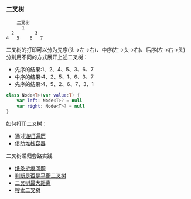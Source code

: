 ### 二叉树
        二叉树
          1
      2        3
    4   5    6   7
二叉树的打印可以分为先序(头->左->右)、中序(左->头->右)、后序(左->右->头)
分别用不同的方式展开上述二叉树：
* 先序的结果:1、2、4、5、3、6、7
* 中序的结果:4、2、5、1、6、3、7
* 先序的结果:4、5、2、6、7、3、1

```kotlin
class Node<T>(var value:T) {
    var left: Node<T>? = null
    var right: Node<T>? = null
}
```
如何打印二叉树：
* 通过[递归遍历](RecursiveTraversalBT.kt)
* 借助[堆栈容器](NoRecursiveTraversalBT.kt)

二叉树递归套路实践
* [纸条折痕问题](PaperFolding.kt)
* [判断是否是平衡二叉树](PaperFolding.kt)
* [二叉树最大距离](MaxDistance.kt)
* [搜索二叉树](BinarySearchTree.kt)



